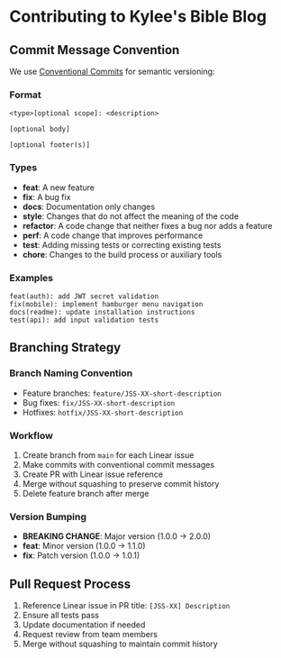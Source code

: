 # Contributing to Kylee's Bible Blog

## Commit Message Convention

We use [Conventional Commits](https://www.conventionalcommits.org/) for semantic versioning:

### Format
```
<type>[optional scope]: <description>

[optional body]

[optional footer(s)]
```

### Types
- **feat**: A new feature
- **fix**: A bug fix
- **docs**: Documentation only changes
- **style**: Changes that do not affect the meaning of the code
- **refactor**: A code change that neither fixes a bug nor adds a feature
- **perf**: A code change that improves performance
- **test**: Adding missing tests or correcting existing tests
- **chore**: Changes to the build process or auxiliary tools

### Examples
```
feat(auth): add JWT secret validation
fix(mobile): implement hamburger menu navigation
docs(readme): update installation instructions
test(api): add input validation tests
```

## Branching Strategy

### Branch Naming Convention
- Feature branches: `feature/JSS-XX-short-description`
- Bug fixes: `fix/JSS-XX-short-description`
- Hotfixes: `hotfix/JSS-XX-short-description`

### Workflow
1. Create branch from `main` for each Linear issue
2. Make commits with conventional commit messages
3. Create PR with Linear issue reference
4. Merge without squashing to preserve commit history
5. Delete feature branch after merge

### Version Bumping
- **BREAKING CHANGE**: Major version (1.0.0 → 2.0.0)
- **feat**: Minor version (1.0.0 → 1.1.0)
- **fix**: Patch version (1.0.0 → 1.0.1)

## Pull Request Process

1. Reference Linear issue in PR title: `[JSS-XX] Description`
2. Ensure all tests pass
3. Update documentation if needed
4. Request review from team members
5. Merge without squashing to maintain commit history